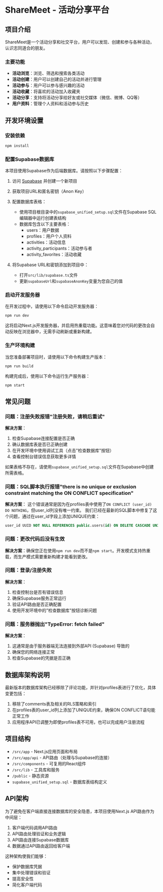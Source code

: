 # ShareMeet - 活动分享平台

## 项目介绍

ShareMeet是一个活动分享和社交平台，用户可以发现、创建和参与各种活动，认识志同道合的朋友。

### 主要功能

- **活动浏览**：浏览、筛选和搜索各类活动
- **活动创建**：用户可以创建自己的活动并进行管理
- **活动参与**：用户可以参与感兴趣的活动
- **活动收藏**：将喜欢的活动加入收藏夹
- **活动分享**：支持将活动分享给好友或社交媒体（微信、微博、QQ等）
- **用户资料**：管理个人资料和活动参与历史

## 开发环境设置

### 安装依赖

```bash
npm install
```

### 配置Supabase数据库

本项目使用Supabase作为后端数据库。请按照以下步骤配置：

1. 访问 [Supabase](https://supabase.com/) 并创建一个新项目
2. 获取项目URL和匿名密钥（Anon Key）
3. 配置数据库表格：
   - 使用项目根目录中的`supabase_unified_setup.sql`文件在Supabase SQL编辑器中运行创建表结构
   - 数据库包含以下主要表格：
     - users：用户数据
     - profiles：用户个人资料
     - activities：活动信息
     - activity_participants：活动参与者
     - activity_favorites：活动收藏

4. 将Supabase URL和密钥添加到项目中：
   - 打开`src/lib/supabase.ts`文件
   - 更新`supabaseUrl`和`supabaseAnonKey`变量为您自己的值

### 启动开发服务器

在开发过程中，请使用以下命令启动开发服务器：

```bash
npm run dev
```

这将启动Next.js开发服务器，并启用热重载功能。这意味着您对代码的更改会自动反映在浏览器中，无需手动刷新或重新构建。

### 生产环境构建

当您准备部署项目时，请使用以下命令构建生产版本：

```bash
npm run build
```

构建完成后，使用以下命令运行生产服务器：

```bash
npm start
```

## 常见问题

### 问题：注册失败报错"注册失败，请稍后重试"

**解决方案**：
1. 检查Supabase连接配置是否正确
2. 确认数据库表是否已正确创建
3. 在开发环境中使用调试工具（点击"检查数据库"按钮）
4. 查看控制台错误信息获取更多详情

如果表格不存在，请使用`supabase_unified_setup.sql`文件在Supabase中创建所需表格。

### 问题：SQL脚本执行报错"there is no unique or exclusion constraint matching the ON CONFLICT specification"

**解决方案**：
这个错误通常是因为在profiles表中使用了`ON CONFLICT (user_id) DO NOTHING`，但user_id列没有唯一约束。
我们已经在最新的SQL脚本中修复了这个问题，通过在user_id字段上添加UNIQUE约束：
```sql
user_id UUID NOT NULL REFERENCES public.users(id) ON DELETE CASCADE UNIQUE
```

### 问题：更改代码后没有生效

**解决方案**：确保您正在使用`npm run dev`而不是`npm start`。开发模式支持热重载，而生产模式需要重新构建才能看到更改。

### 问题：登录/注册失败

**解决方案**：
1. 检查控制台是否有错误信息
2. 确保Supabase服务正常运行
3. 验证API路由是否正确配置
4. 使用开发环境中的"检查数据库"按钮诊断问题

### 问题：服务器抛出"TypeError: fetch failed"

**解决方案**：
1. 这通常是由于服务器端无法连接到外部API (Supabase) 导致的
2. 确保您的网络连接正常
3. 检查Supabase的凭据是否正确

## 数据库架构说明

最新版本的数据库架构已经移除了评论功能，并针对profiles表进行了优化，具体变更包括：

1. 移除了comments表及相关的RLS策略和索引
2. 在profiles表的user_id列上添加了UNIQUE约束，确保ON CONFLICT语句能正常工作
3. 应用程序API已调整为即使profiles表不可用，也可以完成用户注册流程

## 项目结构

- `/src/app` - Next.js应用页面和布局
- `/src/app/api` - API路由（处理与Supabase的连接）
- `/src/components` - 可复用的React组件
- `/src/lib` - 工具库和服务
- `/public` - 静态资源
- `supabase_unified_setup.sql` - 数据库表结构定义

## API架构

为了避免在客户端直接连接数据库的安全隐患，本项目使用Next.js API路由作为中间层：

1. 客户端代码调用API路由
2. API路由处理验证和业务逻辑
3. API路由连接Supabase数据库
4. 数据通过API路由返回给客户端

这种架构使我们能够：
- 保护数据库凭据
- 集中处理错误和验证
- 提高安全性
- 简化客户端代码
